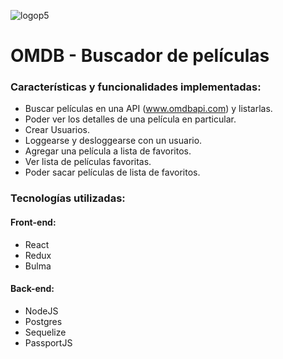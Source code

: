![logop5](https://p5-hall-of-fame.s3.amazonaws.com/p5logo.png)

# OMDB - Buscador de películas

### Características y funcionalidades implementadas:

- Buscar películas en una API (www.omdbapi.com) y listarlas.
- Poder ver los detalles de una película en particular.
- Crear Usuarios.
- Loggearse y desloggearse con un usuario.
- Agregar una película a lista de favoritos.
- Ver lista de películas favoritas.
- Poder sacar películas de lista de favoritos.

### Tecnologías utilizadas:
#### Front-end:
- React
- Redux
- Bulma

#### Back-end:
- NodeJS
- Postgres
- Sequelize
- PassportJS


